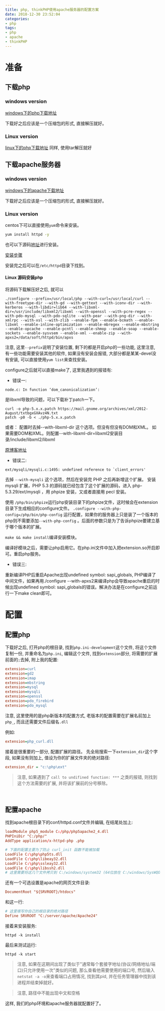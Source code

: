 ```yaml
---
title: php, thinkPHP使用apache服务器的配置方案
date: 2018-12-30 23:52:04
categories:
- php
tags:
- php
- apache
- thinkPHP
---
```


# 准备

## 下载php

### windows version

[windows下的php下载地址](https://windows.php.net/download)

下载好之后应该是一个压缩包的形式, 直接解压就好。

<!--more-->

### Linux version
[linux下的php下载地址](https://www.php.net/releases/)
同样, 使用tar解压就好

## 下载apache服务器

### windows version

[windows下的apache下载地址](https://www.apachehaus.com/cgi-bin/download.plx)

下载好之后应该是一个压缩包的形式, 直接解压就好。

### Linux version

centos下可以直接使用`yum`命令来安装。

```cmd
yum install httpd -y
```
也可以下源码[地址](http://archive.apache.org/dist/httpd/)进行安装。

[安装步骤](https://blog.csdn.net/nsh_chinaboy/article/details/79918065)

安装完之后可以在`/etc/httpd`目录下找到。

#### Linux 源码安装php

将源码下载解压好之后, 就可以

```
./configure --prefix=/usr/local/php --with-curl=/usr/local/curl --with-freetype-dir --with-gd --with-gettext --with-iconv-dir --with-kerberos --with-libdir=lib64 --with-libxml-dir=/usr/include/libxml2/libxml --with-openssl --with-pcre-regex --with-pdo-mysql --with-pdo-sqlite --with-pear --with-png-dir --with-xmlrpc --with-xsl --with-zlib --enable-fpm --enable-bcmath --enable-libxml --enable-inline-optimization --enable-mbregex --enable-mbstring --enable-opcache --enable-pcntl --enable-shmop --enable-soap --enable-sockets --enable-sysvsem --enable-xml --enable-zip --with-apxs2=/data/soft/httpd/bin/apxs
```

注意, 这里`--prefix`说明了安装位置, 剩下的都是开启php的一些功能, 这里注意, 有一些功能需要安装其他的软件, 如果没有安装会报错, 大部分都是某某-devel没有安装, 可以直接使用`yum list`来查找安装。

configure之后就可以直接make了, 这里我遇到的报错有:

* 错误一:
```
node.c: In function ‘dom_canonicalization’:
```

是libxml导致的问题，可以下载补丁patch一下。

```
curl -o php-5.x.x.patch https://mail.gnome.org/archives/xml/2012-August/txtbgxGXAvz4N.txt
patch -p0 -b < ./php-5.x.x.patch
```
或者：
配置时去掉--with-libxml-dir 这个选项。但没有但没有DOM和XML。
如果需要DOM和XML。则配置--with-libxml-dir=libxml2安装目录/include/libxml2/libxml

[原博客地址](https://www.cnblogs.com/yangxunwu1992/p/5803392.html)

* 错误二:
```
ext/mysqli/mysqli.c:1495: undefined reference to `client_errors'
```

去掉 `--with-mysqli` 这个选项，然后在安装完 PHP 之后再新增这个扩展。
安装 mysqli 扩展，PHP 5.3 的源码就已经包含了这个扩展的源码，进入 php-5.3.29/ext/mysqli ，用 phpize 安装，又或者直接用 pecl 安装。

使用 `/php/bin/phpize`运行php安装目录下的phpize文件，这时候会在extension目录下生成相应的configure文件。
`.configure --with-php-config=/php/bin/php-config` 运行配置，如果你的服务器上只是装了一个版本的php则不需要添加`--with-php-config` 。后面的参数只是为了告诉phpize要建立基于哪个版本的扩展。

`make && make install`编译安装模块。

编译好模块之后，需要让php启用它。在php.ini文件中加入把extension.so开启即可。重启php服务。

* 错误三:

重新编译PHP后重启Apache出现undefined symbol: sapi_globals, PHP编译了中间文件，如果再用./configure --with-apxs2来编译php会导致apache重启的时候出现undefined symbol: sapi_globals的错误。解决办法是在configure之前运行一下make clean即可。

# 配置

## 配置php

下载好之后, 打开php的根目录, 找到`php.ini-development`这个文件, 将这个文件复制一份, 并重命名为`php.ini`, 编辑这个文件, 找到`extension`部分, 将需要的扩展前面的`;`去掉, 附上我的配置:

```ini
extension=curl
extension=gd2
extension=imap
extension=mbstring
extension=mysql
extension=mysqli
extension=openssl
extension=pdo_firebird
extension=pdo_mysql
```

注意, 这里使用的是php新版本的配置方式, 老版本的配置需要在扩展名前加上`php_`, 而且还需要文件后缀名`.dll`

例如:

```ini
extension=php_curl.dll
```
接着是很重要的一部分, 配置扩展的路径。
先全局搜索一下`extension_dir`这个字段, 如果没有则加上, 值设为你的扩展文件夹的绝对路径:
```ini
extension_dir = "c:\php\ext"
```

> 注意, 如果遇到了 `call to undifined function: ***` 之类的报错, 则找到这个方法需要的扩展, 并将该扩展前的分号移除。

<br>

## 配置apache
找到apache根目录下的conf/httpd.conf文件并编辑, 在结尾处加上:
```conf
loadModule php5_module C:/php/php5apache2_4.dll
PHPIniDir "C:/php/"
AddType application/x-httpd-php .php

# 下面的配置主要为了防止 curl_init 函数不能被加载
LoadFile C:\php\php5ts.dll
LoadFile C:\php\libeay32.dll
LoadFile C:\php\ssleay32.dll
LoadFile C:\php\libssh2.dll
# 这里需要将这几个文件拷贝到 C:/windows/system32 (64位放在 C:/windows/SysWQOW64 目录下)和apache 根目录的bin下
```
还有一个可选设置是apache的网页文件目录:
```conf
DocumentRoot "${SRVROOT}/htdocs"
```
和这一行:
```conf
# 这里填写你自己的根目录的绝对路径
Define SRVROOT "C:/server/apache/Apache24"
```
接着来安装服务:
```shell
httpd -k install
```
最后来测试运行:
```shell
httpd -k start
```
> 注意, 如果在这期间出现了类似于"通常每个套接字地址(协议/网络地址/端口)只允许使用一次"类似的问题, 那么查看他需要使用的端口号, 然后输入`netstat -a -o`来查看端口占用情况, 找到其pid, 并在任务管理器中找到该进程并结束掉就好。

> 注意, 路径中不能出现中文和空格

这样, 我们的php环境和apache服务器就配置好了。
